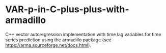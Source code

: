 # VAR-p-in-C-plus-plus-with-armadillo
C++ vector autoregression implementation with time lag variables for time series prediction using the armadillo package (see https://arma.sourceforge.net/docs.html).
 
